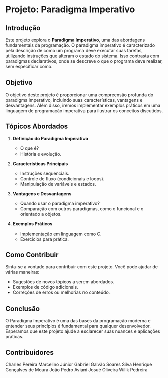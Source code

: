 # Projeto: Paradigma Imperativo

## Introdução

Este projeto explora o **Paradigma Imperativo**, uma das abordagens fundamentais da programação. O paradigma imperativo é caracterizado pela descrição de como um programa deve executar suas tarefas, utilizando instruções que alteram o estado do sistema. Isso contrasta com paradigmas declarativos, onde se descreve o que o programa deve realizar, sem especificar como.

## Objetivo

O objetivo deste projeto é proporcionar uma compreensão profunda do paradigma imperativo, incluindo suas características, vantagens e desvantagens. Além disso, iremos implementar exemplos práticos em uma linguagem de programação imperativa para ilustrar os conceitos discutidos.

## Tópicos Abordados

1. **Definição do Paradigma Imperativo**
   - O que é?
   - História e evolução.

2. **Características Principais**
   - Instruções sequenciais.
   - Controle de fluxo (condicionais e loops).
   - Manipulação de variáveis e estados.

3. **Vantagens e Desvantagens**
   - Quando usar o paradigma imperativo?
   - Comparação com outros paradigmas, como o funcional e o orientado a objetos.

4. **Exemplos Práticos**
   - Implementação em linguagem como C.
   - Exercícios para prática.

## Como Contribuir

Sinta-se à vontade para contribuir com este projeto. Você pode ajudar de várias maneiras:

- Sugestões de novos tópicos a serem abordados.
- Exemplos de código adicionais.
- Correções de erros ou melhorias no conteúdo.

## Conclusão

O Paradigma Imperativo é uma das bases da programação moderna e entender seus princípios é fundamental para qualquer desenvolvedor. Esperamos que este projeto ajude a esclarecer suas nuances e aplicações práticas.

## Contribuidores

Charles Pereira Marcelino Júnior
Gabriel Galvão Soares Silva
Henrique Gonçalves de Moura
João Pedro Aviani
Josué Oliveira
Willk Pedreira 